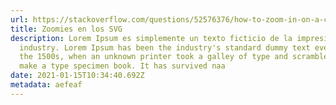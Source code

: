 ```yaml
---
url: https://stackoverflow.com/questions/52576376/how-to-zoom-in-on-a-complex-svg-structure
title: Zoomies en los SVG
description: Lorem Ipsum es simplemente un texto ficticio de la impresión y tipografía
  industry. Lorem Ipsum has been the industry's standard dummy text ever since
  the 1500s, when an unknown printer took a galley of type and scrambled it to
  make a type specimen book. It has survived naa
date: 2021-01-15T10:34:40.692Z
metadata: aefeaf
---
```


